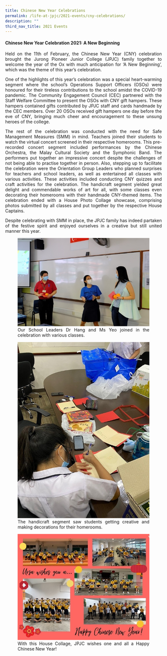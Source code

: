 ```yaml
---
title: Chinese New Year Celebrations
permalink: /life-at-jpjc/2021-events/cny-celebrations/
description: ""
third_nav_title: 2021 Events
---
```

<div align=justify>
<h4><strong>Chinese New Year Celebration 2021: A New Beginning</strong></h4>

<p>
Held on the 11th of February, the Chinese New Year (CNY) celebration brought the Jurong Pioneer Junior College (JPJC) family together to welcome the year of the Ox with much anticipation for ‘A New Beginning’, which was the theme of this year’s celebration.</p>

<p>
One of the highlights of this year’s celebration was a special heart-warming segment where the school’s Operations Support Officers (OSOs) were honoured for their tireless contributions to the school amidst the COVID-19 pandemic. The Community Engagement Council (CEC) partnered with the Staff Welfare Committee to present the OSOs with CNY gift hampers. These hampers contained gifts contributed by JPJC staff and cards handmade by the CEC members. Over 20 OSOs received gift hampers one day before the eve of CNY, bringing much cheer and encouragement to these unsung heroes of the college.</p>

<p>
The rest of the celebration was conducted with the need for Safe Management Measures (SMM) in mind. Teachers joined their students to watch the virtual concert screened in their respective homerooms. This pre-recorded concert segment included performances by the Chinese Orchestra, the Malay Cultural Society and the Symphonic Band. The performers put together an impressive concert despite the challenges of not being able to practise together in person. Also, stepping up to facilitate the celebration were the Orientation Group Leaders who planned surprises for teachers and school leaders, as well as entertained all classes with various activities. These activities included conducting CNY quizzes and craft activities for the celebration. The handicraft segment yielded great delight and commendable works of art for all, with some classes even decorating their homerooms with their handmade CNY-themed items. The celebration ended with a House Photo Collage showcase, comprising photos submitted by all classes and put together by the respective House Captains.</p>

<p>
Despite celebrating with SMM in place, the JPJC family has indeed partaken of the festive spirit and enjoyed ourselves in a creative but still united manner this year.</p>

<figure>
<img src="/images/cny1.jpg">
<figcaption>Our School Leaders Dr Hang and Ms Yeo joined in the celebration with various classes.</figcaption>
</figure>

<figure>
<img src="/images/cny2.jpg">
<figcaption>The handicraft segment saw students getting creative and making decorations for their homerooms.</figcaption>
</figure>

<figure>
<img src="/images/cny3.jpg">
<figcaption>With this House Collage, JPJC wishes one and all a Happy Chinese New Year!</figcaption>
</figure>